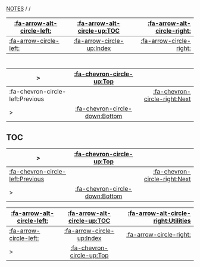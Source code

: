 <nav id="top">

[NOTES](../Index.md) / [](Index.md) /[](.md)

| [:fa-arrow-alt-circle-left:](..//Index.md) | [:fa-arrow-alt-circle-up:TOC](../TOC.md) | [:fa-arrow-alt-circle-right:](..//Index.md) |
| ------------------------------------------ | :--------------------------------------: | ------------------------------------------: |
| [:fa-arrow-circle-left:](.md)              | [:fa-arrow-circle-up:Index](Index.md)    | [:fa-arrow-circle-right:](.md)              |

</nav>

# 

<nav>

| >                                | [:fa-chevron-circle-up:Top](#top)         |                                       |
| -------------------------------- | :---------------------------------------: | ------------------------------------: |
| :fa-chevron-circle-left:Previous |                                           | [:fa-chevron-circle-right:Next](#toc) |
| >                                | [:fa-chevron-circle-down:Bottom](#bottom) |                                       |

</nav>



## TOC

<nav>

| >                                     | [:fa-chevron-circle-up:Top](#top)         |                                    |
| ------------------------------------- | :---------------------------------------: | ---------------------------------: |
| [:fa-chevron-circle-left:Previous](#) |                                           | [:fa-chevron-circle-right:Next](#) |
| >                                     | [:fa-chevron-circle-down:Bottom](#bottom) |                                    |

</nav>




<nav id="bottom">

| [:fa-arrow-alt-circle-left:](..//Index.md) | [:fa-arrow-alt-circle-up:TOC](../Index.md) | [:fa-arrow-alt-circle-right:Utilities](..//Index.md) |
| ------------------------------------------ | :----------------------------------------: | ---------------------------------------------------: |
| [:fa-arrow-circle-left:](.md)              | [:fa-arrow-circle-up:Index](Index.md)      | [:fa-arrow-circle-right:](.md)                       |
| >                                          | [:fa-chevron-circle-up:Top](#top)          |                                                      |

</nav>